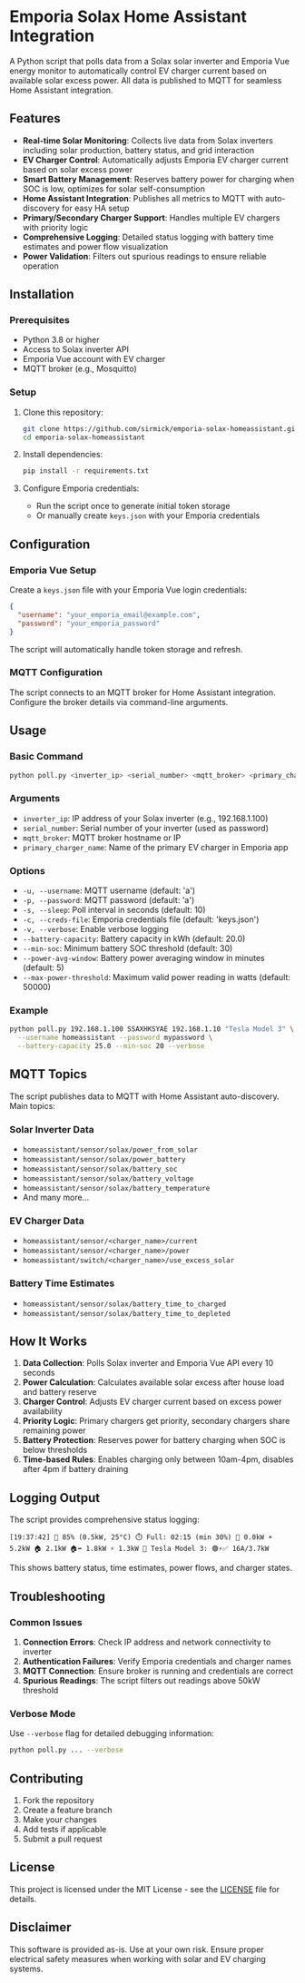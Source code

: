 # Emporia Solax Home Assistant Integration

A Python script that polls data from a Solax solar inverter and Emporia Vue energy monitor to automatically control EV charger current based on available solar excess power. All data is published to MQTT for seamless Home Assistant integration.

## Features

- **Real-time Solar Monitoring**: Collects live data from Solax inverters including solar production, battery status, and grid interaction
- **EV Charger Control**: Automatically adjusts Emporia EV charger current based on solar excess power
- **Smart Battery Management**: Reserves battery power for charging when SOC is low, optimizes for solar self-consumption
- **Home Assistant Integration**: Publishes all metrics to MQTT with auto-discovery for easy HA setup
- **Primary/Secondary Charger Support**: Handles multiple EV chargers with priority logic
- **Comprehensive Logging**: Detailed status logging with battery time estimates and power flow visualization
- **Power Validation**: Filters out spurious readings to ensure reliable operation

## Installation

### Prerequisites

- Python 3.8 or higher
- Access to Solax inverter API
- Emporia Vue account with EV charger
- MQTT broker (e.g., Mosquitto)

### Setup

1. Clone this repository:
   ```bash
   git clone https://github.com/sirmick/emporia-solax-homeassistant.git
   cd emporia-solax-homeassistant
   ```

2. Install dependencies:
   ```bash
   pip install -r requirements.txt
   ```

3. Configure Emporia credentials:
   - Run the script once to generate initial token storage
   - Or manually create `keys.json` with your Emporia credentials

## Configuration

### Emporia Vue Setup

Create a `keys.json` file with your Emporia Vue login credentials:

```json
{
  "username": "your_emporia_email@example.com",
  "password": "your_emporia_password"
}
```

The script will automatically handle token storage and refresh.

### MQTT Configuration

The script connects to an MQTT broker for Home Assistant integration. Configure the broker details via command-line arguments.

## Usage

### Basic Command

```bash
python poll.py <inverter_ip> <serial_number> <mqtt_broker> <primary_charger_name> [options]
```

### Arguments

- `inverter_ip`: IP address of your Solax inverter (e.g., 192.168.1.100)
- `serial_number`: Serial number of your inverter (used as password)
- `mqtt_broker`: MQTT broker hostname or IP
- `primary_charger_name`: Name of the primary EV charger in Emporia app

### Options

- `-u, --username`: MQTT username (default: 'a')
- `-p, --password`: MQTT password (default: 'a')
- `-s, --sleep`: Poll interval in seconds (default: 10)
- `-c, --creds-file`: Emporia credentials file (default: 'keys.json')
- `-v, --verbose`: Enable verbose logging
- `--battery-capacity`: Battery capacity in kWh (default: 20.0)
- `--min-soc`: Minimum battery SOC threshold (default: 30)
- `--power-avg-window`: Battery power averaging window in minutes (default: 5)
- `--max-power-threshold`: Maximum valid power reading in watts (default: 50000)

### Example

```bash
python poll.py 192.168.1.100 SSAXHKSYAE 192.168.1.10 "Tesla Model 3" \
  --username homeassistant --password mypassword \
  --battery-capacity 25.0 --min-soc 20 --verbose
```

## MQTT Topics

The script publishes data to MQTT with Home Assistant auto-discovery. Main topics:

### Solar Inverter Data
- `homeassistant/sensor/solax/power_from_solar`
- `homeassistant/sensor/solax/power_battery`
- `homeassistant/sensor/solax/battery_soc`
- `homeassistant/sensor/solax/battery_voltage`
- `homeassistant/sensor/solax/battery_temperature`
- And many more...

### EV Charger Data
- `homeassistant/sensor/<charger_name>/current`
- `homeassistant/sensor/<charger_name>/power`
- `homeassistant/switch/<charger_name>/use_excess_solar`

### Battery Time Estimates
- `homeassistant/sensor/solax/battery_time_to_charged`
- `homeassistant/sensor/solax/battery_time_to_depleted`

## How It Works

1. **Data Collection**: Polls Solax inverter and Emporia Vue API every 10 seconds
2. **Power Calculation**: Calculates available solar excess after house load and battery reserve
3. **Charger Control**: Adjusts EV charger current based on excess power availability
4. **Priority Logic**: Primary chargers get priority, secondary chargers share remaining power
5. **Battery Protection**: Reserves power for battery charging when SOC is below thresholds
6. **Time-based Rules**: Enables charging only between 10am-4pm, disables after 4pm if battery draining

## Logging Output

The script provides comprehensive status logging:

```
[19:37:42] 🔋 85% (0.5kW, 25°C) ⏱️ Full: 02:15 (min 30%) 🔄 0.0kW ☀️ 5.2kW 🏠 2.1kW 🏠➡️ 1.8kW ⚡ 1.3kW 🚗 Tesla Model 3: 🟢⚡✅ 16A/3.7kW
```

This shows battery status, time estimates, power flows, and charger states.

## Troubleshooting

### Common Issues

1. **Connection Errors**: Check IP address and network connectivity to inverter
2. **Authentication Failures**: Verify Emporia credentials and charger names
3. **MQTT Connection**: Ensure broker is running and credentials are correct
4. **Spurious Readings**: The script filters out readings above 50kW threshold

### Verbose Mode

Use `--verbose` flag for detailed debugging information:

```bash
python poll.py ... --verbose
```

## Contributing

1. Fork the repository
2. Create a feature branch
3. Make your changes
4. Add tests if applicable
5. Submit a pull request

## License

This project is licensed under the MIT License - see the [LICENSE](LICENSE) file for details.

## Disclaimer

This software is provided as-is. Use at your own risk. Ensure proper electrical safety measures when working with solar and EV charging systems.